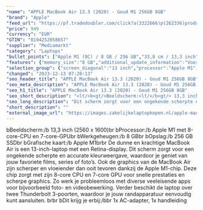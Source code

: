 ```yaml
---
"name": "APPLE MacBook Air 13.3 (2020) - Goud M1 256GB 8GB"
"brand": "Apple"
"feed_url": "https://pf.tradedoubler.com/click?a(3322666)p(262336)product(50617-1681035)ttid(3)url(https%3A%2F%2Fwww.mediamarkt.nl%2Fnl%2Fproduct%2F_apple-macbook-air-13-3-2020-goud-m1-256gb-8gb-1681035.html%3Futm_source%3Dtradedoubler%26utm_medium%3Daff-comparison%26utm_term%3D1681035)"
"price": 949
"currency": "EUR"
"GTIN": "0194252058657"
"supplier": "Mediamarkt"
"category": "Laptops"
"bullet_points": ["Apple M1 (8C) / 8 GB / 256 GB","33,8 cm / 13,3 inch","Retina - 33,8 cm / 13,3 inch","SSD , 256 GB","2x Thunderbolt 3, 1x hoofdtelefoon","Lithium-Polymeer (LiPo)","30.41 cm x 1.61 cm x 21.24 cm /"]
"features": {"memory_size":"8 GB","additional_update_information":"Voor zover op de afbeeldingen apps worden getoond, geldt dat MediaMarkt niet kan garanderen dat de apps tijdens de volledige levensduur van het product goed zullen blijven functioneren. Dit hangt af van het beleid van de fabrikant.","screen_diagonal_cm":"33,8 cm","connections":"2x Thunderbolt 3, 1x hoofdtelefoon","bluetooth":"Ja","product_height":"1,61 cm","depth":"21,24 cm","manufacturer_guarantee":"2 jaar","card_reader":"Nee","panel_type":"IPS (In-Plane Switching)","touchscreen":"Nee","number_of_processor_cores":"8","processor":"Apple M1 met 8-core-CPU en 7-core-GPU","total_storage_space_in_gb":"256 GB SSD","screen_diagonal_cm_inch":"33,8 cm / 13,3 inch","screen_diagonal_inches":"13.3 inch","processor_model":"M-Series","integrated_mike":"Ja","speakers":"Ja","convertibility":"Vast scherm","dimensions_weight":"30.41 cm x 1.61 cm x 21.24 cm /","model_year":"2020","shipping_costs":"0.00","product_manufacturer":"APPLE","delivery_time":"1","bluetooth_version":"5.0","battery_life":"18 uur","short_description":"13.3 inch Retina • Apple M1 8-core CPU en 7-core GPU • 8 GB • 256 GB SSD","product_type":"Laptop","type_of_1_hard_disk":"SSD","capacity_of_1_hard_disk":"256 GB","resolution":"2560 x 1600","hard_disk_1":"SSD , 256 GB","height":"1,61 cm","manufacturer_part_number":"MGND3N/A","front_camera":"Ja","wlan_standards":"Wireless AX","product_depth":"21,24 cm","integrated_webcam":"Ja","update_policy":"Onbekend","wlan":"Ja","ram_type":"DDR4","image_quality":"Retina","previous_price":"","battery_type":"Lithium-Polymeer (LiPo)","color":"Goud","product_introduction_date":"2020-11-10","configuration":"Apple M1 (8C) / 8 GB / 256 GB","scope_of_delivery":"1x AC-adapter, 1x handleiding","weight":"1,29 kg","product_width":"30,41 cm","manufacturer_supported_software_updates":"Ja","ram_configuration":"8 GB","total_storage_space":"256 GB","operating_system":"MacOS"}
"selection_group": {"screen_diagonal":"13 inch","processor":"Apple M1","changed_price_past_3_days":false,"product_family":"MacBook Air"}
"changed": "2023-12-13 07:20:13"
"seo_header_title": "APPLE MacBook Air 13.3 (2020) - Goud M1 256GB 8GB"
"seo_meta_description": "APPLE MacBook Air 13.3 (2020) - Goud M1 256GB 8GB"
"seo_h1_title": "APPLE MacBook Air 13.3 (2020) - Goud M1 256GB 8GB"
"seo_short_description": "<lt/>b<gt/>Beeldscherm:<lt/>/b<gt/> 13,3 inch (2560 x 1600)<lt/>br<gt/> <lt/>b<gt/>Processor:<lt/>/b<gt/> Apple M1 met 8-core-CPU en 7-core-GPU<lt/>br<gt/> <lt/>b<gt/>Werkgeheugen:<lt/>/b<gt/> 8 GB<lt/>br<gt/> <lt/>b<gt/>Opslag:<lt/>/b<gt/> 256 GB SSD<lt/>br<gt/> <lt/>b<gt/>Grafische kaart:<lt/>/b<gt/> Apple M1<lt/>br<gt/><lt/>br<gt/> De dunne en krachtige MacBook Air is een 13-inch-laptop met een Retina-display."
"seo_long_description": "Dit scherm zorgt voor een ongekende scherpte en accurate kleurweergave, waardoor je geniet van jouw favoriete films, series of foto’s. Ook de graphics van de MacBook Air zijn scherper en vloeiender dan ooit tevoren dankzij de Apple M1-chip. Deze chip zorgt met zijn 8-core CPU en 7-core GPU voor snelle prestaties en scherpe graphics. Zo werk je probleemloos met diverse veeleisende apps voor bijvoorbeeld foto- en videobewerking. Verder beschikt de laptop over twee Thunderbolt 3-poorten, waardoor je jouw randapparatuur eenvoudig kunt aansluiten. <lt/>br<gt/><lt/>br<gt/> <lt/>b<gt/>Dit krijg je erbij:<lt/>/b<gt/><lt/>br<gt/> 1x AC-adapter, 1x handleiding"
"short_description": ""
"external_image_url": "https://images.zakelijkelaptopkopen.nl/apple-macbook-air-13-3-2020-goud-m1-256gb-8gb-1681035.webp"
---
```


<lt/>b<gt/>Beeldscherm:<lt/>/b<gt/> 13,3 inch (2560 x 1600)<lt/>br<gt/> <lt/>b<gt/>Processor:<lt/>/b<gt/> Apple M1 met 8-core-CPU en 7-core-GPU<lt/>br<gt/> <lt/>b<gt/>Werkgeheugen:<lt/>/b<gt/> 8 GB<lt/>br<gt/> <lt/>b<gt/>Opslag:<lt/>/b<gt/> 256 GB SSD<lt/>br<gt/> <lt/>b<gt/>Grafische kaart:<lt/>/b<gt/> Apple M1<lt/>br<gt/><lt/>br<gt/> De dunne en krachtige MacBook Air is een 13-inch-laptop met een Retina-display. Dit scherm zorgt voor een ongekende scherpte en accurate kleurweergave, waardoor je geniet van jouw favoriete films, series of foto’s. Ook de graphics van de MacBook Air zijn scherper en vloeiender dan ooit tevoren dankzij de Apple M1-chip. Deze chip zorgt met zijn 8-core CPU en 7-core GPU voor snelle prestaties en scherpe graphics. Zo werk je probleemloos met diverse veeleisende apps voor bijvoorbeeld foto- en videobewerking. Verder beschikt de laptop over twee Thunderbolt 3-poorten, waardoor je jouw randapparatuur eenvoudig kunt aansluiten. <lt/>br<gt/><lt/>br<gt/> <lt/>b<gt/>Dit krijg je erbij:<lt/>/b<gt/><lt/>br<gt/> 1x AC-adapter, 1x handleiding